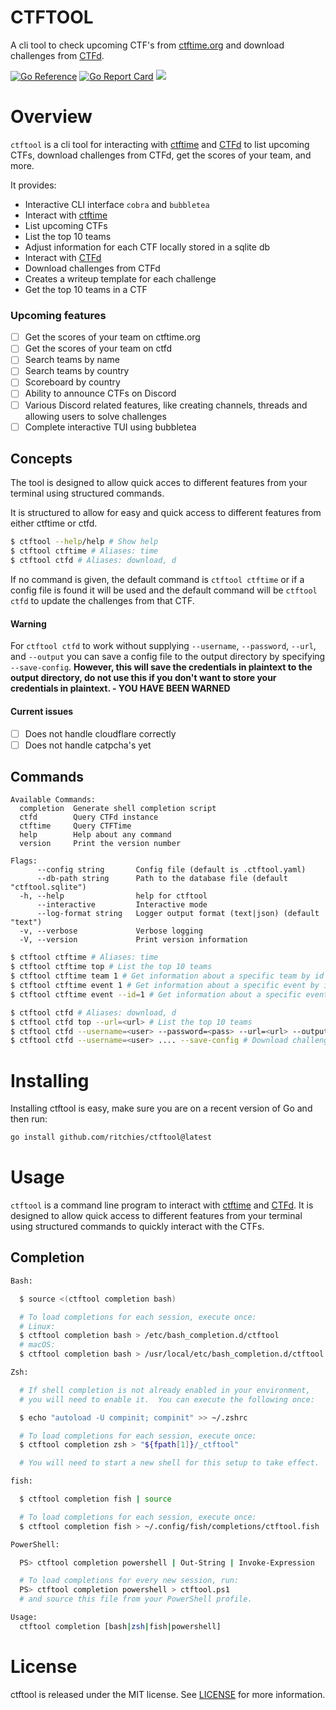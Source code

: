 # CTFTOOL

A cli tool to check upcoming CTF's from [ctftime.org](https://ctftime.org) and download challenges from [CTFd](https://ctfd.io).

[![Go Reference](https://pkg.go.dev/badge/github.com/ritchies/ctftool.svg)](https://pkg.go.dev/github.com/ritchies/ctftool)
[![Go Report Card](https://goreportcard.com/badge/github.com/ritchies/ctftool)](https://goreportcard.com/report/github.com/ritchies/ctftool)
[![](https://img.shields.io/github/workflow/status/ritchies/ctftool/Tests?longCache=tru&label=Tests&logo=github%20actions&logoColor=fff)](https://github.com/ritchies/ctftool/actions?query=workflow%3ATests)

# Overview

`ctftool` is a cli tool for interacting with [ctftime](https://ctftime.org) and [CTFd](https://ctfd.io) to list upcoming CTFs, download challenges from CTFd, get the scores of your team, and more.

It provides:

- Interactive CLI interface `cobra` and `bubbletea`
- Interact with [ctftime](https://ctftime.org)
- List upcoming CTFs
- List the top 10 teams
- Adjust information for each CTF locally stored in a sqlite db
- Interact with [CTFd](https://ctfd.io)
- Download challenges from CTFd
- Creates a writeup template for each challenge
- Get the top 10 teams in a CTF

### Upcoming features

- [ ] Get the scores of your team on ctftime.org
- [ ] Get the scores of your team on ctfd
- [ ] Search teams by name
- [ ] Search teams by country
- [ ] Scoreboard by country
- [ ] Ability to announce CTFs on Discord
- [ ] Various Discord related features, like creating channels, threads and allowing users to solve challenges
- [ ] Complete interactive TUI using bubbletea

## Concepts

The tool is designed to allow quick acces to different features from your terminal using structured commands.

It is structured to allow for easy and quick access to different features from either ctftime or ctfd.

```bash
$ ctftool --help/help # Show help
$ ctftool ctftime # Aliases: time
$ ctftool ctfd # Aliases: download, d
```

If no command is given, the default command is `ctftool ctftime` or if a config file is found it will be used and the default command will be `ctftool ctfd` to update the challenges from that CTF.

#### Warning

For `ctftool ctfd` to work without supplying `--username`, `--password`, `--url`, and `--output` you can save a config file to the output directory by specifying `--save-config`. **However, this will save the credentials in plaintext to the output directory, do not use this if you don't want to store your credentials in plaintext. - YOU HAVE BEEN WARNED**

#### Current issues

- [ ] Does not handle cloudflare correctly
- [ ] Does not handle catpcha's yet

## Commands

```plain
Available Commands:
  completion  Generate shell completion script
  ctfd        Query CTFd instance
  ctftime     Query CTFTime
  help        Help about any command
  version     Print the version number

Flags:
      --config string       Config file (default is .ctftool.yaml)
      --db-path string      Path to the database file (default "ctftool.sqlite")
  -h, --help                help for ctftool
      --interactive         Interactive mode
      --log-format string   Logger output format (text|json) (default "text")
  -v, --verbose             Verbose logging
  -V, --version             Print version information
```

```bash
$ ctftool ctftime # Aliases: time
$ ctftool ctftime top # List the top 10 teams
$ ctftool ctftime team 1 # Get information about a specific team by id
$ ctftool ctftime event 1 # Get information about a specific event by id
$ ctftool ctftime event --id=1 # Get information about a specific event

$ ctftool ctfd # Aliases: download, d
$ ctftool ctfd top --url=<url> # List the top 10 teams
$ ctftool ctfd --username=<user> --password=<pass> --url=<url> --output=<output> # Download challenges from CTFd
$ ctftool ctfd --username=<user> .... --save-config # Download challenges from CTFd and save config file
```

# Installing

Installing ctftool is easy, make sure you are on a recent version of Go and then run:

```bash
go install github.com/ritchies/ctftool@latest
```

# Usage

`ctftool` is a command line program to interact with [ctftime](https://ctftime.org) and [CTFd](https://ctfd.io). It is designed to allow quick access to different features from your terminal using structured commands to quickly interact with the CTFs.

## Completion

```bash
Bash:

  $ source <(ctftool completion bash)

  # To load completions for each session, execute once:
  # Linux:
  $ ctftool completion bash > /etc/bash_completion.d/ctftool
  # macOS:
  $ ctftool completion bash > /usr/local/etc/bash_completion.d/ctftool

Zsh:

  # If shell completion is not already enabled in your environment,
  # you will need to enable it.  You can execute the following once:

  $ echo "autoload -U compinit; compinit" >> ~/.zshrc

  # To load completions for each session, execute once:
  $ ctftool completion zsh > "${fpath[1]}/_ctftool"

  # You will need to start a new shell for this setup to take effect.

fish:

  $ ctftool completion fish | source

  # To load completions for each session, execute once:
  $ ctftool completion fish > ~/.config/fish/completions/ctftool.fish

PowerShell:

  PS> ctftool completion powershell | Out-String | Invoke-Expression

  # To load completions for every new session, run:
  PS> ctftool completion powershell > ctftool.ps1
  # and source this file from your PowerShell profile.

Usage:
  ctftool completion [bash|zsh|fish|powershell]
```

# License

ctftool is released under the MIT license. See [LICENSE](https://github.com/ritchies/ctftool/blob/master/LICENSE) for more information.
